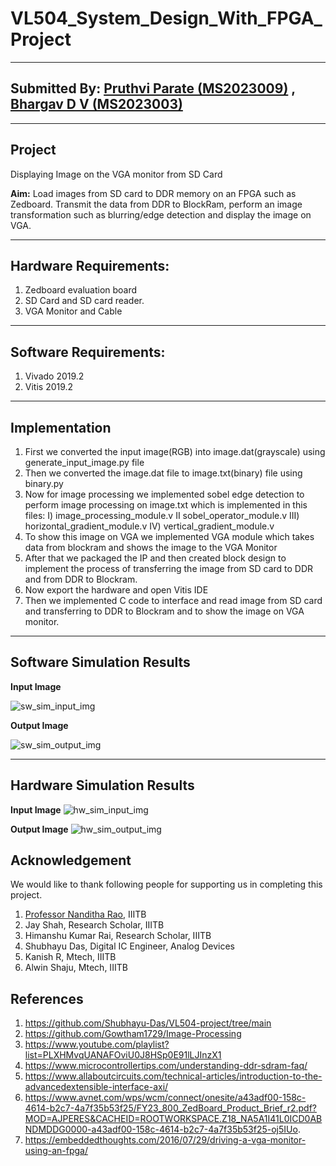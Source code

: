 # VL504_System_Design_With_FPGA_Project
-------------------
## Submitted By: [Pruthvi Parate (MS2023009)](https://github.com/Pruthvi-Parate) , [Bhargav D V (MS2023003)](https://github.com/bhargav-vlsi)
---------------------
## Project
Displaying Image on the VGA monitor from SD Card  

**Aim:** Load images from SD card to DDR memory on an FPGA such as Zedboard. Transmit the data from DDR to BlockRam, perform an image transformation such as blurring/edge detection and display the image on VGA.

-----------------------
## Hardware Requirements: 

1. Zedboard evaluation board
2. SD Card and SD card reader.
3. VGA Monitor and Cable
-------------------------
## Software Requirements: 
1. Vivado 2019.2
2. Vitis 2019.2
----------------------------
## Implementation  

1. First we converted the input image(RGB) into image.dat(grayscale) using generate_input_image.py file    
2. Then we converted the image.dat file to image.txt(binary) file using binary.py    
3. Now for image processing we implemented sobel edge detection to perform image processing on image.txt which is implemented in this files: I) image_processing_module.v  II sobel_operator_module.v  III) horizontal_gradient_module.v 
 IV) vertical_gradient_module.v    
4. To show this image on VGA we implemented VGA module which takes data from blockram and shows the image to the VGA Monitor    
5. After that we packaged the IP and then created block design to implement the process of transferring the image from SD card to DDR and from DDR to Blockram.    
6. Now export the hardware and open Vitis IDE  
7. Then we implemented C code to interface and read image from SD card and transferring to DDR to Blockram and to show the image on VGA monitor.
--------------------
## Software Simulation Results  
 
**Input Image**  

![sw_sim_input_img](https://github.com/Pruthvi-Parate/VL504_FPGA_Project/assets/72121158/951e0943-ce3f-4635-89d5-96dbbfd0c7b7)  

**Output Image**  

![sw_sim_output_img](https://github.com/Pruthvi-Parate/VL504_FPGA_Project/assets/72121158/f119e64b-6c09-450c-a2f1-3c5ec57161ec)   


---------------------------------
## Hardware Simulation Results
**Input Image**
![hw_sim_input_img](https://github.com/Pruthvi-Parate/VL504_FPGA_Project/assets/72121158/ead477db-b66c-48f3-8909-5aeec5624971)  

**Output Image**
![hw_sim_output_img](https://github.com/Pruthvi-Parate/VL504_FPGA_Project/assets/72121158/6429fdfc-3476-4b8c-af49-d05b9dcc174d)  

## Acknowledgement
We would like to thank following people for supporting us in completing this project.
1. [Professor Nanditha Rao](https://www.iiitb.ac.in/faculty/nanditha-rao), IIITB
2. Jay Shah, Research Scholar, IIITB
3. Himanshu Kumar Rai, Research Scholar, IIITB
4. Shubhayu Das, Digital IC Engineer, Analog Devices
5. Kanish R, Mtech, IIITB
6. Alwin Shaju, Mtech, IIITB


## References
1. https://github.com/Shubhayu-Das/VL504-project/tree/main
2. https://github.com/Gowtham1729/Image-Processing
3. https://www.youtube.com/playlist?list=PLXHMvqUANAFOviU0J8HSp0E91lLJInzX1
4. https://www.microcontrollertips.com/understanding-ddr-sdram-faq/
5. https://www.allaboutcircuits.com/technical-articles/introduction-to-the-advancedextensible-interface-axi/
6. https://www.avnet.com/wps/wcm/connect/onesite/a43adf00-158c-4614-b2c7-4a7f35b53f25/FY23_800_ZedBoard_Product_Brief_r2.pdf?MOD=AJPERES&CACHEID=ROOTWORKSPACE.Z18_NA5A1I41L0ICD0ABNDMDDG0000-a43adf00-158c-4614-b2c7-4a7f35b53f25-oj5IUo.
7. https://embeddedthoughts.com/2016/07/29/driving-a-vga-monitor-using-an-fpga/
